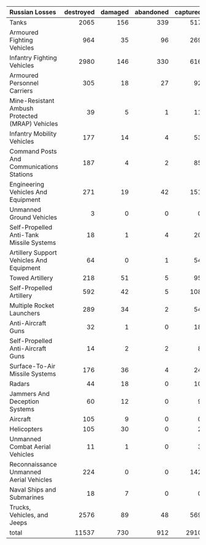 | Russian Losses                                   |   destroyed |   damaged |   abandoned |   captured |   total |
|:-------------------------------------------------|------------:|----------:|------------:|-----------:|--------:|
| Tanks                                            |        2065 |       156 |         339 |        517 |    3077 |
| Armoured Fighting Vehicles                       |         964 |        35 |          96 |        269 |    1364 |
| Infantry Fighting Vehicles                       |        2980 |       146 |         330 |        616 |    4072 |
| Armoured Personnel Carriers                      |         305 |        18 |          27 |         92 |     442 |
| Mine-Resistant Ambush Protected  (MRAP) Vehicles |          39 |         5 |           1 |         11 |      56 |
| Infantry Mobility Vehicles                       |         177 |        14 |           4 |         53 |     248 |
| Command Posts And Communications Stations        |         187 |         4 |           2 |         85 |     278 |
| Engineering Vehicles And Equipment               |         271 |        19 |          42 |        151 |     483 |
| Unmanned Ground Vehicles                         |           3 |         0 |           0 |          0 |       3 |
| Self-Propelled Anti-Tank Missile Systems         |          18 |         1 |           4 |         20 |      43 |
| Artillery Support Vehicles And Equipment         |          64 |         0 |           1 |         54 |     119 |
| Towed Artillery                                  |         218 |        51 |           5 |         95 |     369 |
| Self-Propelled Artillery                         |         592 |        42 |           5 |        108 |     747 |
| Multiple Rocket Launchers                        |         289 |        34 |           2 |         54 |     379 |
| Anti-Aircraft Guns                               |          32 |         1 |           0 |         18 |      51 |
| Self-Propelled Anti-Aircraft Guns                |          14 |         2 |           2 |          8 |      26 |
| Surface-To-Air Missile Systems                   |         176 |        36 |           4 |         24 |     240 |
| Radars                                           |          44 |        18 |           0 |         10 |      72 |
| Jammers And Deception Systems                    |          60 |        12 |           0 |          9 |      81 |
| Aircraft                                         |         105 |         9 |           0 |          0 |     114 |
| Helicopters                                      |         105 |        30 |           0 |          2 |     137 |
| Unmanned Combat Aerial Vehicles                  |          11 |         1 |           0 |          3 |      15 |
| Reconnaissance Unmanned Aerial Vehicles          |         224 |         0 |           0 |        142 |     366 |
| Naval Ships and Submarines                       |          18 |         7 |           0 |          0 |      25 |
| Trucks, Vehicles, and Jeeps                      |        2576 |        89 |          48 |        569 |    3282 |
| total                                            |       11537 |       730 |         912 |       2910 |   16089 |